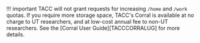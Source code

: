 !!! important 
	TACC will not grant requests for increasing `/home` and `/work` quotas.  If you require more storage space, TACC's Corral is available at no charge to UT researchers, and at low-cost annual fee to non-UT researchers.  See the [Corral User Guide][TACCCORRALUG] for more details.


